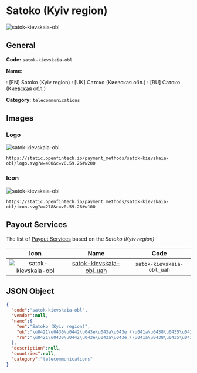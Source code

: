
# Satoko (Kyiv region) 
![satok-kievskaia-obl](https://static.openfintech.io/payment_methods/satok-kievskaia-obl/logo.svg?w=400&c=v0.59.26#w200)  

## General 
**Code:** `satok-kievskaia-obl` 
 
**Name:** 
 
:	[EN] Satoko (Kyiv region) 
:	[UK] Сатоко (Киевская обл.) 
:	[RU] Сатоко (Киевская обл.) 
 
**Category:** `telecommunications` 
 

## Images 

### Logo 
![satok-kievskaia-obl](https://static.openfintech.io/payment_methods/satok-kievskaia-obl/logo.svg?w=400&c=v0.59.26#w200)  

```
https://static.openfintech.io/payment_methods/satok-kievskaia-obl/logo.svg?w=400&c=v0.59.26#w200
```  

### Icon 
![satok-kievskaia-obl](https://static.openfintech.io/payment_methods/satok-kievskaia-obl/icon.svg?w=278&c=v0.59.26#w100)  

```
https://static.openfintech.io/payment_methods/satok-kievskaia-obl/icon.svg?w=278&c=v0.59.26#w100
```  

## Payout Services 
 
The list of [Payout Services](/payout-services/) based on the _Satoko (Kyiv region)_ 

|Icon|Name|Code| 
|:---:|:---:|:---:| 
|![satok-kievskaia-obl](https://static.openfintech.io/payout_methods/satok-kievskaia-obl/icon.svg?w=278&c=v0.59.26#w40) |[satok-kievskaia-obl_uah](/payout-services/satok-kievskaia-obl_uah/)|`satok-kievskaia-obl_uah`| 
 

## JSON Object 

```json
{
  "code":"satok-kievskaia-obl",
  "vendor":null,
  "name":{
    "en":"Satoko (Kyiv region)",
    "uk":"\u0421\u0430\u0442\u043e\u043a\u043e (\u041a\u0438\u0435\u0432\u0441\u043a\u0430\u044f \u043e\u0431\u043b.)",
    "ru":"\u0421\u0430\u0442\u043e\u043a\u043e (\u041a\u0438\u0435\u0432\u0441\u043a\u0430\u044f \u043e\u0431\u043b.)"
  },
  "description":null,
  "countries":null,
  "category":"telecommunications"
}
```  
